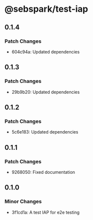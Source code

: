 # @sebspark/test-iap

## 0.1.4

### Patch Changes

- 604c94a: Updated dependencies

## 0.1.3

### Patch Changes

- 29b9b20: Updated dependencies

## 0.1.2

### Patch Changes

- 5c6e183: Updated dependencies

## 0.1.1

### Patch Changes

- 9268050: Fixed documentation

## 0.1.0

### Minor Changes

- 3f1cd1a: A test IAP for e2e testing
